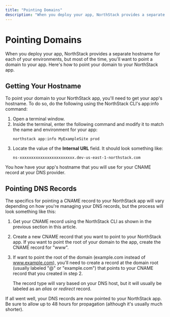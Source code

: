 ```yaml
---
title: "Pointing Domains"
description: "When you deploy your app, NorthStack provides a separate hostname for each of your environments, but most of the time, you'll want to point a domain to your app. Here's how to point your domain to your NorthStack app."
---
```


# Pointing Domains

When you deploy your app, NorthStack provides a separate hostname for each of your environments, but most of the time, you'll want to point a domain to your app. Here's how to point your domain to your NorthStack app.

## Getting Your Hostname

To point your domain to your NorthStack app, you'll need to get your app's hostname. To do so, do the following using the NorthStack CLI's app:info command:

1. Open a terminal window.
2. Inside the terminal, enter the following command and modify it to match the name and environment for your app:
   ```shell
   northstack app:info MyExampleSite prod
   ```
3. Locate the value of the **Internal URL** field. It should look something like:
   ```shell
   ns-xxxxxxxxxxxxxxxxxxxxxxxx.dev-us-east-1-northstack.com
   ```

You how have your app's hostname that you will use for your CNAME record at your DNS provider.

## Pointing DNS Records

The specifics for pointing a CNAME record to your NorthStack app will vary depending on how you're managing your DNS records, but the process will look something like this:

1. Get your CNAME record using the NorthStack CLI as shown in the previous section in this article.
2. Create a new CNAME record that you want to point to your NorthStack app. If you want to point the root of your domain to the app, create the CNAME record for "www".
3. If want to point the root of the domain (example.com instead of www.example.com), you'll need to create a record at the domain root (usually labeled "@" or "example.com") that points to your CNAME record that you created in step 2.
   
   The record type will vary based on your DNS host, but it will usually be labeled as an *alias* or *redirect* record.

If all went well, your DNS records are now pointed to your NorthStack app. Be sure to allow up to 48 hours for propagation (although it's usually much shorter).
